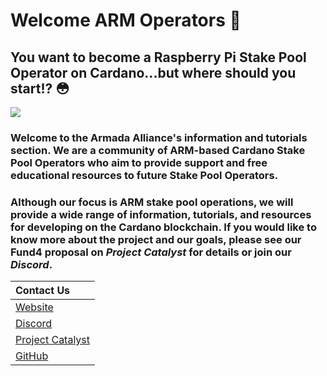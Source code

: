 # Welcome ARM Operators 🦾

## You want to become a Raspberry Pi Stake Pool Operator on Cardano...but where should you start!?  😳

![](.gitbook/assets/download-6-.jpeg)

### **Welcome to the Armada Alliance's information and tutorials section.** We are a community of ARM-based Cardano Stake Pool Operators who aim to provide support and free educational resources to future Stake Pool Operators.

### Although our focus is ARM stake pool operations, we will provide a wide range of information, tutorials, and resources for developing on the Cardano blockchain. If you would like to know more about the project and our goals, please see our Fund4 proposal on _Project Catalyst_ for details or join our _Discord_.

| Contact Us                                                                                             |
|:------------------------------------------------------------------------------------------------------ |
| [Website](https://armada-alliance.com)                                                                 |
| [Discord](https://discord.com/invite/EEcB8eb2)                                                         |
| [Project Catalyst ](https://cardano.ideascale.com/a/dtd/ARMing-Cardano/340480-48088#idea-tab-comments) |
| [GitHub](https://github.com/armada-alliance)                                                           |

